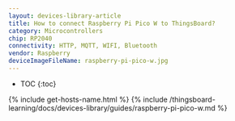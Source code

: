 ```yaml
---
layout: devices-library-article
title: How to connect Raspberry Pi Pico W to ThingsBoard?
category: Microcontrollers
chip: RP2040
connectivity: HTTP, MQTT, WIFI, Bluetooth
vendor: Raspberry
deviceImageFileName: raspberry-pi-pico-w.jpg
---
```


* TOC
{:toc}

{% include get-hosts-name.html %}
{% include /thingsboard-learning/docs/devices-library/guides/raspberry-pi-pico-w.md %}
